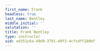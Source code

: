 ```yaml
---
first_name: Frank
headless: true
last_name: Bentley
middle_initial: ''
salutation: ''
title: Frank Bentley
type: instructor
uid: ed351c6a-49d9-3791-49f3-4cfcdff289bf
---
```

